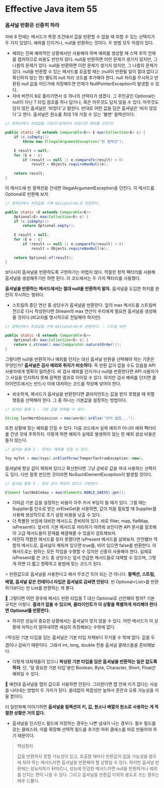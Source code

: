 # Effective Java item 55



### 옵셔널 반환은 신중히 하라



자바 8 전에는 메서드가 특정 조건에서 값을 반환할 수 없을 때 취할 수 있는 선택지가 두 가지 있었다. 예외를 던지거나, null을 반환하는 것이다. 두 방법 모두 허점이 있다. 

- 예외는 진짜 예외적인 상황에서만 사용해야 하며 예외를 생성할 때 스택 추적 전체를 캡처하므로 비용도 만만치 않다. null을 반환하면 이런 문제가 생기지 않지만, 그 나름의 문제가 있다. null을 반환하면 이런 문제가 생기지 않지만, 그 나름의 문제가 있다. null을 반환할 수 있는 메서드를 호출할 때는 (null이 반환될 일이 절대 없다고 확신하지 않는 한) 별도의 null 처리 코드를 추가해야 한다. null 처리를 무시하고 반환된 null 값을 어딘가에 저장해두면 언제가 NullPointerException이 발생할 수 있다.
- 자바 버전이 8로 올라가면서 또 하나의 선택지가 생겼다. 그 주인공인 Optional<T>는 null이 아닌 T 타입 참조를 하나 담거나, 혹은 아무것도 담지 않을 수 있다. 아무것도 담지 않은 옵셔널은 '비었다'고 말한다. 반대로 어떤 값을 담은 옵셔널은 '비지 않았다'고 한다. 옵셔널은 원소를 최대 1개 가질 수 있는 '불변' 컬렉션이다.



```java
// 컬렉션에서 최댓값을 구한다(컬렉션이 비었으면 예외를 던진다)

public static <E extends Comparable<E>> E max(Collection<E> c) {
    if (c.isEmpty())
        throw new IllegalArgumentException("빈 컬렉션");
    
    E result = null;
    for (E e : c)
        if (result == null || e.compareTo(result) > 0)
            result = Objects.requireNonNull(e);
    
    return result;
}
```

이 메서드에 빈 컬렉션을 건네면 IllegalArgumentException을 던진다. 이 메서드를 Optional<E>로 반환해 보자.

```java
// 컬렉션에서 최댓값을 구해 Optional<E>로 반환한다.

public static <E extends Comparable<E>>
    Optional<E> max(Collection<E> c) {
    if (c.isEmpty())
        return Optional.empty();
    
    E result = null;
    for (E e : c)
        if (result == null || e.compareTo(result) > 0)
            result = Objects.requireNonNull(e);
    
    return Optional.of(result);
}
```

보다시피 옵셔널을 반환하도록 구현하기는 어렵지 않다. 적절한 정적 팩터리를 사용해 옵셔널을 생성해주기만 하면 된다. 이 코드에서는 두 가지 팩터리를 사용했다.

**옵셔널을 반환하는 메서드에서는 절대 null을 반환하지 말자.** 옵셔널을 도입한 취지를 완전히 무시하는 행위다.



- 스트림의 종단 연산 중 상당수가 옵셔널을 반환한다. 앞의 max 메서드를 스트림버전으로 다시 작성한다면 Stream의 max 연산이 우리에게 필요한 옵셔널을 생성해줄 것이다.(비교자를 명시적으로 전달해야 하지만).



```java
// 컬렉션에서 최대값을 구해 Optional<E>로 반환한다. - 스트림 버전

public static <E extends Comparable<E>>
    Optional<E> max(Collection<E> c) {
    return c.stream().max(Comparator.naturalOrder());
}
```

그렇다면 null을 반환하거나 예외를 던지는 대신 옵셔널 반환을 선택해야 하는 기준은 무엇인가? **옵셔널은 검사 예외와 취지가 비슷하다.** 즉 반환 값이 없을 수도 있음을 API 사용자에게 명확히 알려준다. 비 검사 예외를 던지거나 null을 반환한다면 API 사용자가 그 사실을 인지하지 못해 끔찍한 결과로 이어질 수 있다. 하지만 검사 예외를 던지면 클라이언트에서는 반드시 이에 대처하는 코드를 작성해 넣어야 한다.



- 비슷하게, 메서드가 옵셔널을 반환한다면 클라이언트는 값을 받지 못했을 때 취할 행동을 선택해야 한다. 그 중 하나는 기본값을 설정하는 방법이다.

```java
// 옵셔널 활용 1 - 기본 값을 정해둘 수 있다.

String lastWordInLexicon = max(words).orElse("단어 없음...");
```

또한 상황에 맞는 예외를 던질 수 있다. 다음 코드에서 실제 예외가 아니라 예외 팩터리를 건넨 것에 주목하자. 이렇게 하면 예외가 실제로 발생하지 않는 한 예외 생성 비용은 들지 않는다.



```java
// 옵셔널 활용 2 - 원하는 예외를 던질 수 있다.

Toy myTot = max(toys).orElseThrow(TemperTantrumException::new);
```

옵셔널에 항상 값이 채워져 있다고 확신한다면 그냥 곧바로 값을 꺼내 사용하는 선택지도 있다. 다만 잘못 판단한 것이라면 NoSuchElementException이 발생할 것이다.

```java
// 옵셔널 활용 3 - 항상 값이 채워져 있다고 가정한다.

Element lastNobleGas = max(Elements.NOBLE_GAESS).get();
```



- 이따금 기본 값을 설정하는 비용이 아주 커서 부담이 될 때가 있다. 그럴 때는 Supplier<T>를 인수로 받는 orElseGet을 사용하면, 값이 처음 필요할 때 Supplier<T>를 사용해 생성하므로 초기 설정 비용을 낮출 수 있다.
- 더 특별한 쓰임에 대비한 메서드도 준비되어 있다. 바로 filter, map, flatMap, isPresent다. 앞서의 기본 메서드로 처리하기 어려워 보인다면 API 문서를 참조해 이 고급 메서드들이 문제를 해결해줄 수 있을지 검토해보자.
- 여전히 적합한 메서드를 찾지 못했다면 isPresent 메서드를 살펴보자. 안전밸브 역할의 메서드로, 옵셔널이 채워져 있으면 true를, 비어 있으면 false를 반환한다. 이 메서드로는 원하는 모든 작업을 수행할 수 있지만 신중히 사용해야 한다. 실제로 isPresent를 쓴 코드 중 상당수는 앞서 언급한 메서드들로 대체할 수 있으며, 그렇게 하면 더 짧고 명확하고 용법에 맞는 코드가 된다.



⭐ 반환값으로 옵셔널을 사용한다고 해서 무조건 득이 되는 건 아니다. **컬렉션, 스트림, 배열, 옵셔널 같은 컨테이너 타입은 옵셔널로 감싸면 안된다.** 빈 Optional<List<T>>를 반환하기보다는 빈 List<T>를 반환하는 게 좋다.



🚀 그렇다면 어떤 경우에 메서드 반환 타입을 T 대신 Optional<T>로 선언해야 할까? 기본 규칙은 이렇다. **결과가 없을 수 있으며, 클라이언트가 이 상황을 특별하게 처리해야 한다면 Optional<T>를 반환한다.**

- 하지만 성능이 중요한 상황에서는 옵셔널이 맞지 않을 수 있다. 어떤 메서드가 이 상황에 처하는지 알아내려면 세심히 측정해보는 수밖에 없다.



⚡박싱된 기본 타입을 담는 옵셔널은 기본 타입 자체보다 무거울 수 밖에 없다. 값을 두 겹이나 감싸기 때문이다. 그래서 int, long, double 전용 옵셔널 클래스들을 준비해놨다.

- 이렇게 대체제들이 있으니 **박싱된 기본 타입을 담은 옵셔널을 반환하는 일은 없도록 하자**. 단, '덜 중요한 기본 타입'용인 Boolean, Byte, Character, Short, Float은 예외일 수 있다.



🥺 예컨대 옵셔널을 맵의 값으로 사용하면 안된다. 그리한다면 맵 안에 키가 없다는 사실을 나타내는 방법이 두 가지가 된다. 쓸데없이 복잡성만 높여서 혼란과 오류 가능성을 키울 뿐이다. 

더 일반화해 이야기하면 **옵셔널을 컬렉션의 키, 값, 원소나 배열의 원소로 사용하는 게 적절한 상황은 거의 없다.**



- 옵셔널을 인스턴스 필드에 저장하는 경우는 나쁜 냄새가 나는 경우다. 필수 필드를 갖는 클래스와, 이를 확장해 선택적 필드를 추가한 하위 클래스를 따로 만들어야 하기 때문이다.



> 핵심정리
>
> 값을 반환하지 못할 가능성이 있고, 호출할 때마다 반환값이 없을 가능성을 염두에 둬야 하는 메서드라면 옵셔널을 반환해야 할 상황일 수 있다. 하지만 옵셔널 반환에는 성능저하가 뒤따르니, 성능에 민감한 메서드라면 null을 반환하거나 예외를 던지는 편이 나을 수 있다. 그리고 옵셔널을 반환값 이외의 용도로 쓰는 경우는 매우 드물다.